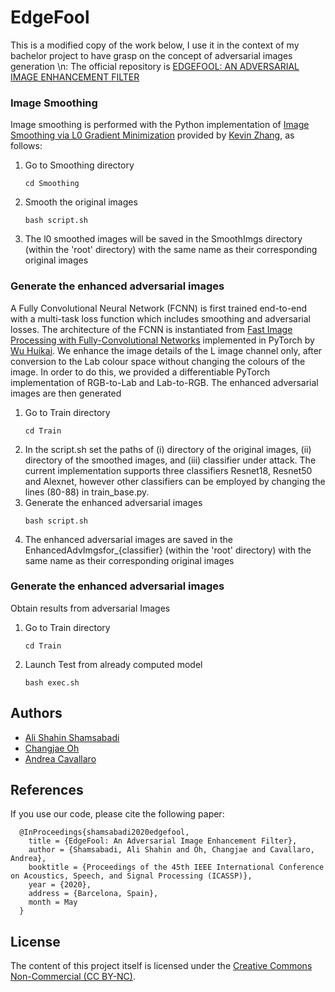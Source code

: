 # EdgeFool
This is a modified copy of the work below, I use it in the context of my bachelor project to have grasp on the concept of adversarial images generation \n:
The official repository is [EDGEFOOL: AN ADVERSARIAL IMAGE ENHANCEMENT FILTER](https://arxiv.org/pdf/1910.12227.pdf)


### Image Smoothing 

Image smoothing is performed with the Python implementation of [Image Smoothing via L0 Gradient Minimization](http://www.cse.cuhk.edu.hk/~leojia/papers/L0smooth_Siggraph_Asia2011.pdf) provided by [Kevin Zhang](https://github.com/kjzhang/kzhang-cs205-l0-smoothing), as follows: 

1. Go to Smoothing directory
   ```
   cd Smoothing
   ```
2. Smooth the original images
   ```
   bash script.sh
   ```
3. The l0 smoothed images will be saved in the SmoothImgs directory (within the 'root' directory) with the same name as their corresponding original images

### Generate the enhanced adversarial images

A Fully Convolutional Neural Network (FCNN) is first trained end-to-end with a multi-task loss function which includes smoothing and adversarial losses. The architecture of the FCNN is instantiated from [Fast Image Processing with Fully-Convolutional Networks](https://arxiv.org/pdf/1709.00643.pdf) implemented in PyTorch by [Wu Huikai](https://github.com/wuhuikai/DeepGuidedFilter/tree/master/ImageProcessing/DeepGuidedFilteringNetwork). We enhance the image details of the L image channel only, after conversion to the Lab colour space without changing the colours of the image. In order to do this, we provided a differentiable PyTorch implementation of RGB-to-Lab and Lab-to-RGB. The enhanced adversarial images are then generated


1. Go to Train directory
   ```
   cd Train
   ```
2. In the script.sh set the paths of
(i) directory of the original images,
(ii) directory of the smoothed images, and
(iii) classifier under attack. The current implementation supports three classifiers Resnet18, Resnet50 and Alexnet, however other classifiers can be employed by changing the lines (80-88) in train_base.py.
3. Generate the enhanced adversarial images 
   ```
   bash script.sh
   ```
4. The enhanced adversarial images are saved in the EnhancedAdvImgsfor_{classifier} (within the 'root' directory) with the same name as their corresponding original images


### Generate the enhanced adversarial images
Obtain results from adversarial Images

1. Go to Train directory
   ```
   cd Train
   ```
2. Launch Test from already computed model
   ```
   bash exec.sh
   ```

## Authors
* [Ali Shahin Shamsabadi](mailto:a.shahinshamsabadi@qmul.ac.uk)
* [Changjae Oh](mailto:c.oh@qmul.ac.uk)
* [Andrea Cavallaro](mailto:a.cavallaro@qmul.ac.uk)


## References
If you use our code, please cite the following paper:

      @InProceedings{shamsabadi2020edgefool,
        title = {EdgeFool: An Adversarial Image Enhancement Filter},
        author = {Shamsabadi, Ali Shahin and Oh, Changjae and Cavallaro, Andrea},
        booktitle = {Proceedings of the 45th IEEE International Conference on Acoustics, Speech, and Signal Processing (ICASSP)},
        year = {2020},
        address = {Barcelona, Spain},
        month = May
      }
## License
The content of this project itself is licensed under the [Creative Commons Non-Commercial (CC BY-NC)](https://creativecommons.org/licenses/by-nc/2.0/uk/legalcode).
